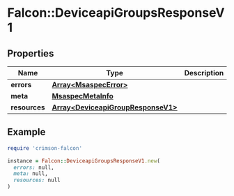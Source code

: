# Falcon::DeviceapiGroupsResponseV1

## Properties

| Name | Type | Description | Notes |
| ---- | ---- | ----------- | ----- |
| **errors** | [**Array&lt;MsaspecError&gt;**](MsaspecError.md) |  |  |
| **meta** | [**MsaspecMetaInfo**](MsaspecMetaInfo.md) |  |  |
| **resources** | [**Array&lt;DeviceapiGroupResponseV1&gt;**](DeviceapiGroupResponseV1.md) |  |  |

## Example

```ruby
require 'crimson-falcon'

instance = Falcon::DeviceapiGroupsResponseV1.new(
  errors: null,
  meta: null,
  resources: null
)
```

